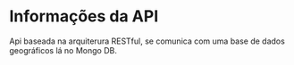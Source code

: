 # Informações da API
Api baseada na arquiterura RESTful, se comunica com uma base de dados geográficos lá no Mongo DB.
